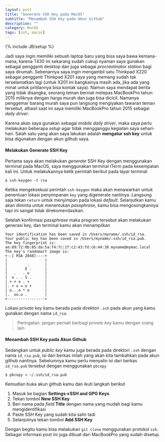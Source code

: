 ```yaml
---
layout: post
title: "Generate SSH Key pada MacOS"
subtitle: "Menambah SSH Key pada Akun Github"
description: ""
category: MacOS
tags: [ssh, macos]
---
```

{% include JB/setup %}

Jadi saya ingin memiliki sebuah laptop baru yang bisa saya bawa kemana-mana, karena T430 ini sekarang sudah cukup nyaman saya gunakan sebagai pengganti desktop dan juga sebagai _procrastinator station_ bagi saya dirumah. Sebenarnya saya ingin mengambil satu Thinkpad X220 sebagai pengganti Thinkpad X201 saya yang memang sudah tak terselamatkan lagi (untuk X201 ini bangkainya masih ada, jika ada yang minat untuk pritilannya bisa kontak saya). Namun saya mendapat berita yang tidak disangka, seorang teman berniat melepas MacBookPro tahun 2015 miliknya dengan harga murah dan juga bisa dicicil. Namanya penggemar barang murah saya pun langsung mengiyakan tawaran teman tersebut, alhasil saat ini saya memiliki MacBookPro tahun 2015 sebagai _daily driver_.

<!--more-->
Karena akan saya gunakan sebagai _mobile daily driver_, maka saya perlu melakukan beberapa _setup_ agar tidak mengganggu kegiatan saya sehari-hari. Salah satu yang akan saya lakukan adalah **mengatur ssh key** untuk bisa digunakan dengan akun github saya.

#### Melakukan Generate SSH Key
Pertama saya akan melakukan _generate_ SSH Key dengan menggunakan terminal pada MacOS, saya menggunakan terminal iTerm pada kesempatan kali ini. Untuk melakukannya ketik perintah berikut pada layar terminal 

```
$ ssh-keygen -t rsa
```

Ketika mengeksekusi perintah `ssh-keygen` maka akan menawarkan untuk penentuan lokasi penyimpanan `key` yang digenerate nantinya. Langsung saja tekan `return` untuk menyimpan pada lokasi _default_. Selanjutkan kamu akan diminta untuk menentukan _passphrase_, kamu bisa mengosongkannya tapi ini sangat tidak direkomendasikan.

Setelah konfirmasi _passphrase_ maka program tersebut akan melakukan generasi key, dan terminal kamu akan menampilkan 

```
Your identification has been saved in /Users/myname/.ssh/id_rsa.
Your public key has been saved in /Users/myname/.ssh/id_rsa.pub.
The key fingerprint is:
ae:89:72:0b:85:da:5a:f4:7c:1f:c2:43:fd:c6:44:38 myname@mymac.local
The key's randomart image is:
+--[ RSA 2048]----+
|                 |
|         .       |
|        E .      |
|   .   . o       |
|  o . . S .      |
| + + o . +       |
|. + o = o +      |
| o...o * o       |
|.  oo.o .        |
+-----------------+
```

Lokasi _private key_ kamu berada pada direktori `.ssh` pada akun yang kamu gunakan dengan nama `id_rsa`. 

> Peringatan: jangan pernah berbagi _private key_ kamu dengan orang lain

#### Menambah SSH Key pada Akun Github
Sedangkan untuk _public key_ kamu juga berada pada direktori `.ssh` dengan nama `id_rsa.pub`, isi dari berkas inilah yang akan kita tambahkan pada akun github nantinya. Sebelumnya kamu perlu menyalin isi dari berkas `id_rsa.pub` tersebut dengan menggunakan `pbcopy`

```
$ pbcopy < ~/.ssh/id_rsa.pub
```

Kemudian buka akun github kamu dan ikuti langkah berikut

1. Masuk ke bagian **Settings->SSH and GPG Keys**  
2. Tekan tombol **New SSH Key**  
3. Beri nama pada _field_ **Title** dengan nama yang mudah bagi kamu mengidentifikasi  
4. Paste SSH Key yang sudah kita salin tadi  
5. Selanjutnya tekan tombol **Add SSH Key**  

Dengan begitu kamu bisa melakukan `git clone` menggunakan protokol `ssh`. Sebagai informasi _post_ ini juga dibuat dari MacBookPro yang sudah disetup.
